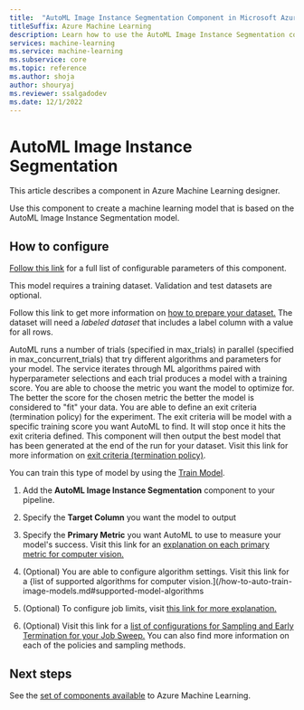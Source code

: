 ```yaml
---
title:  "AutoML Image Instance Segmentation Component in Microsoft Azure Machine Learning Designer"
titleSuffix: Azure Machine Learning
description: Learn how to use the AutoML Image Instance Segmentation component in Azure Machine Learning to create a classifier using ML Table data.
services: machine-learning
ms.service: machine-learning
ms.subservice: core
ms.topic: reference
ms.author: shoja
author: shouryaj
ms.reviewer: ssalgadodev
ms.date: 12/1/2022
---
```


# AutoML Image Instance Segmentation

This article describes a component in Azure Machine Learning designer.

Use this component to create a machine learning model that is based on the AutoML Image Instance Segmentation model.

## How to configure 

[Follow this link](/machine-learning/reference-automl-images-instance-segmentation) for a full list of configurable parameters of this component.

This model requires a training dataset. Validation and test datasets are optional. 

Follow this link to get more information on [how to prepare your dataset.](/how-to-prepare-datasets-for-automl-images) The dataset will need a *labeled dataset* that includes a label column with a value for all rows.

AutoML runs a number of trials (specified in max_trials) in parallel (specified in max_concurrent_trials) that try different algorithms and parameters for your model. The service iterates through ML algorithms paired with hyperparameter selections and each trial produces a model with a training score. You are able to choose the metric you want the model to optimize for. The better the score for the chosen metric the better the model is considered to "fit" your data. You are able to define an exit criteria (termination policy) for the experiment. The exit criteria will be model with a specific training score you want AutoML to find. It will stop once it hits the exit criteria defined. This component will then output the best model that has been generated at the end of the run for your dataset. Visit this link for more information on [exit criteria (termination policy)](/how-to-auto-train-image-models#early-termination-policies).



You can train this type of model by using the [Train Model](././train-model.md). 

1.  Add the **AutoML Image Instance Segmentation** component to your pipeline.

1.  Specify the **Target Column** you want the model to output 

1. Specify the **Primary Metric** you want AutoML to use to measure your model's success. Visit this link for an [explanation on each primary metric for computer vision.](/how-to-auto-train-image-models.md#primary-metric)

1. (Optional) You are able to configure algorithm settings. Visit this link for a {list of supported algorithms for computer vision.](/how-to-auto-train-image-models.md#supported-model-algorithms

1. (Optional) To configure job limits, visit [this link for more explanation.](/how-to-auto-train-image-models.md#job-limits)

1. (Optional) Visit this link for a [list of configurations for Sampling and Early Termination for your Job Sweep.](/how-to-auto-train-image-models.md#sampling-methods-for-the-sweep) You can also find more information on each of the policies and sampling methods. 

    

## Next steps

See the [set of components available](/component-reference.md) to Azure Machine Learning. 
